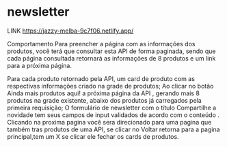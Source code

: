 # newsletter

LINK  https://jazzy-melba-9c7f06.netlify.app/

Comportamento
Para preencher a página com as informações dos produtos, você terá que consultar esta API
de forma paginada, sendo que cada página consultada retornará as informações de 8 produtos 
e um link para a próxima página.

Para cada produto retornado pela API, um card de produto com as respectivas informações 
criado na grade de produtos;
Ao clicar no botão Ainda mais produtos aqui! a próxima página da API , gerando mais
8 produtos na grade existente, abaixo dos produtos já carregados pela primeira requisição;
O formulário de newsletter com o título Compartilhe a novidade tem seus campos de input 
validados de acordo com o conteúdo .
Clicando na proxima pagina você sera direcionado para uma pagina que também tras produtos de uma API,
se clicar no Voltar retorna para a pagina principal,tem um X se clicar ele fechar os cards de produtos.

